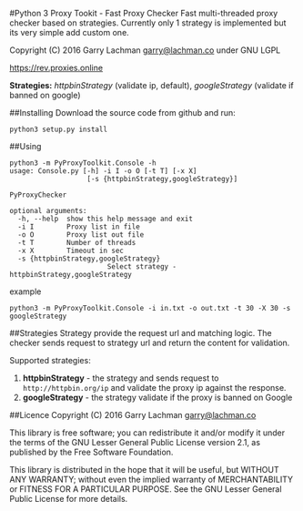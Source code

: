 #Python 3 Proxy Tookit - Fast Proxy Checker
Fast multi-threaded proxy checker based on strategies.
Currently only 1 strategy is implemented but its very simple add custom one.

Copyright (C) 2016 Garry Lachman <garry@lachman.co> under GNU LGPL

https://rev.proxies.online

**Strategies:** *httpbinStrategy* (validate ip, default), *googleStrategy* (validate if banned on google)

##Installing
Download the source code from github and run:

```
python3 setup.py install
```

##Using
```
python3 -m PyProxyToolkit.Console -h
usage: Console.py [-h] -i I -o O [-t T] [-x X]
                   [-s {httpbinStrategy,googleStrategy}]

PyProxyChecker

optional arguments:
  -h, --help  show this help message and exit
  -i I        Proxy list in file
  -o O        Proxy list out file
  -t T        Number of threads
  -x X        Timeout in sec
  -s {httpbinStrategy,googleStrategy}
                        Select strategy - httpbinStrategy,googleStrategy
```
example

```
python3 -m PyProxyToolkit.Console -i in.txt -o out.txt -t 30 -X 30 -s googleStrategy
```

##Strategies
Strategy provide the request url and matching logic.
The checker sends request to strategy url and return the content for validation.

Supported strategies:

 1. **httpbinStrategy** - the strategy and sends request to ```http://httpbin.org/ip``` and validate the proxy ip against the response.
 2. **googleStrategy** - the strategy validate if the proxy is banned on Google


##Licence
Copyright (C) 2016 Garry Lachman <garry@lachman.co>

This library is free software; you can redistribute it and/or
modify it under the terms of the GNU Lesser General Public
License version 2.1, as published by the Free Software Foundation.

This library is distributed in the hope that it will be useful,
but WITHOUT ANY WARRANTY; without even the implied warranty of
MERCHANTABILITY or FITNESS FOR A PARTICULAR PURPOSE.  See the GNU
Lesser General Public License for more details.

